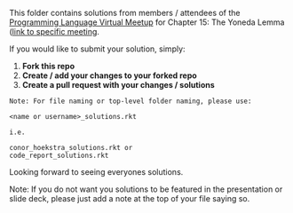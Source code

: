 This folder contains solutions from members / attendees of the [Programming Language Virtual Meetup](https://www.meetup.com/Programming-Languages-Toronto-Meetup/) for Chapter 15: The Yoneda Lemma ([link to specific meeting](https://www.meetup.com/Programming-Languages-Toronto-Meetup/events/278329934/).

If you would like to submit your solution, simply:

1. **Fork this repo**
2. **Create / add your changes to your forked repo**
3. **Create a pull request with your changes / solutions**
```
Note: For file naming or top-level folder naming, please use:

<name or username>_solutions.rkt

i.e.

conor_hoekstra_solutions.rkt or
code_report_solutions.rkt
```

Looking forward to seeing everyones solutions.

Note: If you do not want you solutions to be featured in the presentation or slide deck, please just add a note at the top of your file saying so.
